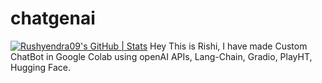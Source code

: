 # chatgenai
[![Rushyendra09's GitHub | Stats](https://stats.quine.sh/Rushyendra09/github?theme=dark)](https://quine.sh?utm_source=widgets&utm_campaign=Rushyendra09)
Hey This is Rishi, I have made Custom ChatBot in Google Colab using openAI APIs, Lang-Chain, Gradio, PlayHT, Hugging Face.
